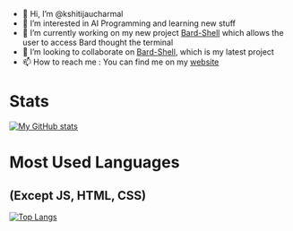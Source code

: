 - 👋 Hi, I’m @kshitijaucharmal
- 👀 I’m interested in AI Programming and learning new stuff
- 🌱 I’m currently working on my new project [Bard-Shell](https://github.com/kshitijaucharmal/Bard-Shell) which
allows the user to access Bard thought the terminal
- 💞️ I’m looking to collaborate on [Bard-Shell](https://github.com/kshitijaucharmal/Bard-Shell), which is my latest project
- 📫 How to reach me :
  You can find me on my [website](https://kshitijaucharmal.github.io)

# Stats
[![My GitHub stats](https://github-readme-stats.vercel.app/api?username=kshitijaucharmal&show_icons=true&theme=radical)](https://github.com/anuraghazra/github-readme-stats)

# Most Used Languages
## (Except JS, HTML, CSS)
[![Top Langs](https://github-readme-stats.vercel.app/api/top-langs/?username=kshitijaucharmal&layout=compact&hide=javascript,html,css&theme=radical)](https://github.com/anuraghazra/github-readme-stats)

<!---
kshitijaucharmal/kshitijaucharmal is a ✨ special ✨ repository because its `README.md` (this file) appears on your GitHub profile.
You can click the Preview link to take a look at your changes.
--->
